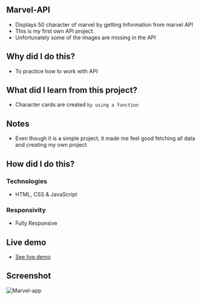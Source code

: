 ## Marvel-API
- Displays 50 character of marvel by getting Information from marvel API
- This is my first own API project.
- Unfortunately some of the images are missing in the API

## Why did I do this?
- To practice how to work with API

## What did I learn from this project?
- Character cards are created `by using a function`
    
## Notes
- Even though it is a simple project, it made me feel good fetching all data and creating my own project

## How did I do this?
### Technologies
- HTML, CSS & JavaScript

### Responsivity
- Fully Responsive

## Live demo
- [See live demo](https://marvel-api-eight.vercel.app/)

## Screenshot
![Marvel-app](https://user-images.githubusercontent.com/72968539/117505900-1606fd00-af85-11eb-9ef4-4828db4c5485.png)
